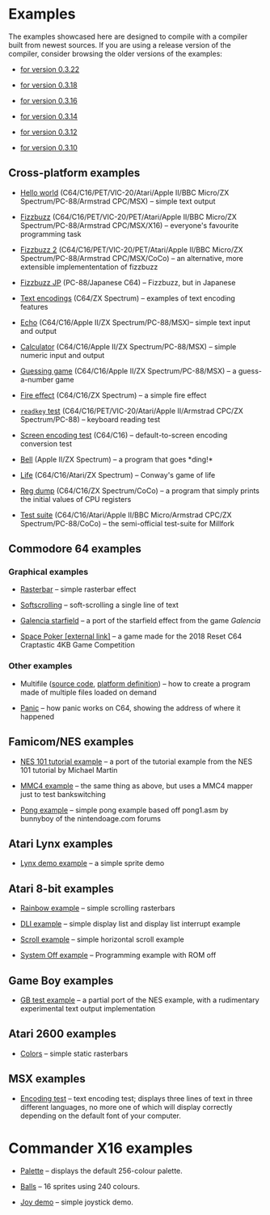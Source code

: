 # Examples

The examples showcased here are designed to compile with a compiler built from newest sources.
If you are using a release version of the compiler, consider browsing the older versions of the examples:

* [for version 0.3.22](https://github.com/KarolS/millfork/tree/v0.3.22/examples)

* [for version 0.3.18](https://github.com/KarolS/millfork/tree/v0.3.18/examples)

* [for version 0.3.16](https://github.com/KarolS/millfork/tree/v0.3.16/examples)

* [for version 0.3.14](https://github.com/KarolS/millfork/tree/v0.3.14/examples)

* [for version 0.3.12](https://github.com/KarolS/millfork/tree/v0.3.12/examples)

* [for version 0.3.10](https://github.com/KarolS/millfork/tree/v0.3.10/examples)

## Cross-platform examples

* [Hello world](crossplatform/hello_world.mfk) (C64/C16/PET/VIC-20/Atari/Apple II/BBC Micro/ZX Spectrum/PC-88/Armstrad CPC/MSX) – simple text output

* [Fizzbuzz](crossplatform/fizzbuzz.mfk) (C64/C16/PET/VIC-20/PET/Atari/Apple II/BBC Micro/ZX Spectrum/PC-88/Armstrad CPC/MSX/X16) – everyone's favourite programming task

* [Fizzbuzz 2](crossplatform/fizzbuzz2.mfk) (C64/C16/PET/VIC-20/PET/Atari/Apple II/BBC Micro/ZX Spectrum/PC-88/Armstrad CPC/MSX/CoCo) – an alternative, more extensible implemententation of fizzbuzz

* [Fizzbuzz JP](crossplatform/fizzbuzz_jp.mfk) (PC-88/Japanese C64) – Fizzbuzz, but in Japanese

* [Text encodings](crossplatform/text_encodings.mfk) (C64/ZX Spectrum) – examples of text encoding features

* [Echo](crossplatform/echo.mfk) (C64/C16/Apple II/ZX Spectrum/PC-88/MSX)– simple text input and output

* [Calculator](crossplatform/calculator.mfk) (C64/C16/Apple II/ZX Spectrum/PC-88/MSX) – simple numeric input and output

* [Guessing game](crossplatform/guess.mfk) (C64/C16/Apple II/ZX Spectrum/PC-88/MSX) – a guess-a-number game

* [Fire effect](crossplatform/fire.mfk) (C64/C16/ZX Spectrum) – a simple fire effect

* [`readkey` test](crossplatform/readkeytest.mfk) (C64/C16/PET/VIC-20/Atari/Apple II/Armstrad CPC/ZX Spectrum/PC-88) – keyboard reading test

* [Screen encoding test](crossplatform/screnctest.mfk) (C64/C16) – default-to-screen encoding conversion test

* [Bell](crossplatform/bell.mfk) (Apple II/ZX Spectrum) – a program that goes \*ding!\*

* [Life](crossplatform/life.mfk) (C64/C16/Atari/ZX Spectrum) – Conway's game of life

* [Reg dump](crossplatform/regdump.mfk) (C64/C16/ZX Spectrum/CoCo) – a program that simply prints the initial values of CPU registers

* [Test suite](tests) (C64/C16/Atari/Apple II/BBC Micro/Armstrad CPC/ZX Spectrum/PC-88/CoCo) – the semi-official test-suite for Millfork

## Commodore 64 examples

### Graphical examples

* [Rasterbar](c64/rasterbar.mfk) – simple rasterbar effect

* [Softscrolling](c64/softscroll.mfk) – soft-scrolling a single line of text

* [Galencia starfield](c64/galencia.mfk) – a port of the starfield effect from the game *Galencia*

* [Space Poker \[external link\]](https://github.com/KarolS/spacepoker) – a game made for the 2018 Reset C64 Craptastic 4KB Game Competition

### Other examples

* Multifile ([source code](c64/multifile.mfk), [platform definition](c64/multifile.ini)) –
how to create a program made of multiple files loaded on demand

* [Panic](c64/panic_test.mfk) – how panic works on C64, showing the address of where it happened

## Famicom/NES examples

* [NES 101 tutorial example](nes/nestest.mfk) – a port of the tutorial example from the NES 101 tutorial by Michael Martin

* [MMC4 example](nes/nestest_mmc4.mfk) – the same thing as above, but uses a MMC4 mapper just to test bankswitching

* [Pong example](nes/pong.mfk) – simple pong example based off pong1.asm by bunnyboy of the nintendoage.com forums

## Atari Lynx examples

* [Lynx demo example](atari_lynx/atari_lynx_demo.mfk) – a simple sprite demo

## Atari 8-bit examples

* [Rainbow example](a8/rainbow.mfk) – simple scrolling rasterbars

* [DLI example](a8/dli_example.mfk) – simple display list and display list interrupt example

* [Scroll example](a8/endless_scroll.mfk) – simple horizontal scroll example

* [System Off example](a8/systemoff_example.mfk) – Programming example with ROM off

## Game Boy examples

* [GB test example](gb/gbtest.mfk) – a partial port of the NES example, with a rudimentary experimental text output implementation

## Atari 2600 examples

* [Colors](vcs/colors.mfk) – simple static rasterbars

## MSX examples

* [Encoding test](msx/encoding_test.mfk) – text encoding test; displays three lines of text in three different languages,
no more one of which will display correctly depending on the default font of your computer.

# Commander X16 examples

* [Palette](x16/palette.mfk) – displays the default 256-colour palette.

* [Balls](x16/balls.mfk) – 16 sprites using 240 colours.

* [Joy demo](x16/joydemo.mfk) – simple joystick demo.
